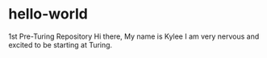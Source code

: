 # hello-world
1st Pre-Turing Repository
Hi there, My name is Kylee I am very nervous and excited to be starting at Turing. 
